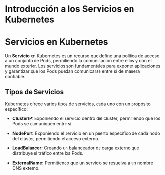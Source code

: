 ﻿# Introducción a los Servicios en Kubernetes


# Servicios en Kubernetes

Un **Servicio** en Kubernetes es un recurso que define una política de acceso a
un conjunto de Pods, permitiendo la comunicación entre ellos y con el mundo
exterior. Los servicios son fundamentales para exponer aplicaciones y
garantizar que los Pods puedan comunicarse entre sí de manera confiable.

## Tipos de Servicios
Kubernetes ofrece varios tipos de servicios, cada uno con un propósito específico:
- **ClusterIP:** Exponiendo el servicio dentro del clúster, permitiendo que los Pods se comuniquen entre sí.

- **NodePort:** Exponiendo el servicio en un puerto específico de cada nodo del clúster, permitiendo el acceso externo.

- **LoadBalancer:** Creando un balanceador de carga externo que distribuye el tráfico entre los Pods.

- **ExternalName:** Permitiendo que un servicio se resuelva a un nombre DNS externo.

